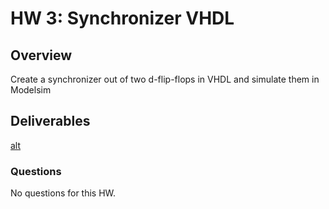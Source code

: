 
# HW 3: Synchronizer VHDL

## Overview
Create a synchronizer out of two d-flip-flops in VHDL and simulate them in Modelsim

## Deliverables
[alt](docs/hw3_sc.jpg)

### Questions 
No questions for this HW.




